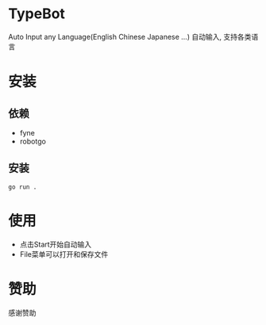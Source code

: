 # TypeBot
Auto Input any Language(English Chinese Japanese ...)
自动输入, 支持各类语言

# 安装
## 依赖
+ fyne
+ robotgo

## 安装
`go run .`

# 使用
+ 点击Start开始自动输入
+ File菜单可以打开和保存文件

# 赞助
感谢赞助